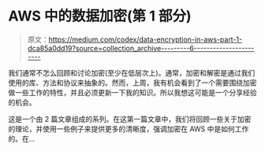 # AWS 中的数据加密(第 1 部分)

> 原文：<https://medium.com/codex/data-encryption-in-aws-part-1-dca85a0dd19?source=collection_archive---------6----------------------->

我们通常不怎么回顾和讨论加密(至少在低层次上)。通常，加密和解密是通过我们使用的库、方法和协议来抽象的。然而，上周，我有机会看到了一个需要围绕加密做一些工作的特性，并且必须更新一下我的知识。所以我想这可能是一个分享经验的机会。

这是一个由 2 篇文章组成的系列。在这第一篇文章中，我们将回顾一些关于加密的理论，并使用一些例子来提供更多的清晰度，强调加密在 AWS 中是如何工作的。在…